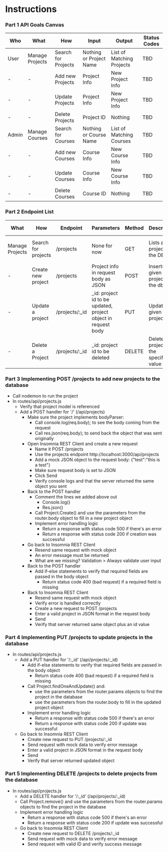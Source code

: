 # Instructions

### Part 1 API Goals Canvas

Who | What | How | Input | Output | Status Codes
-|-|-|-|-|-
User | Manage Projects | Search for Projects | Nothing or Project Name | List of Matching Projects | TBD
-|-| Add new Projects | Project Info | New Project Info | TBD
-|-| Update Projects | Project Info | New Project Info | TBD
-|-| Delete Projects | Project ID | Nothing | TBD
Admin | Manage Courses | Search for Courses | Nothing or Course Name | List of Matching Courses | TBD
-|-| Add new Courses | Course Info | New Course Info | TBD 
-|-| Update Courses | Course Info | New Course Info | TBD
-|-| Delete Courses | Course ID | Nothing | TBD

### Part 2 Endpoint List

What | How | Endpoint | Parameters | Method | Description | Status Codes
-|-|-|-|-|-|-
Manage Projects |Search for projects | /projects | None for now | GET | Lists all projects in the DB | 200 on Success, 500 on Error
-|Create new project | /projects | Project info in request body as JSON | POST | Inserts the given project to the db | 200 on Success, 500 on Error
-| Update a project | /projects/:_id | _id: project id to be updated, project object in request body | PUT | Updates a given project | 200 on Success, 500 on Error  
-| Delete a Project | /projects/:_id | _id: project id to be deleted | DELETE | Deletes the project with the specified id value | 200 on Success, 500 on Error

### Part 3 Implementing POST /projects to add new projects to the database

- Call nodemon to run the project
- In routes/api/projects.js
    - Verify that project model is referenced
    - Add a POST handler for '/' (/api/projects)
        - Make sure the project implements bodyParser:
            - Call console.log(req.body); to see the body coming from the request
            - Call res.json(req.body); to send back the object that was sent originally
        - Open Insomnia REST Client and create a new request
            - Name it POST /projects
            - Use the projects endpoint http://localhost:3000/api/projects
            - Add a mock JSON object to the request body: {"test":"this is a test"}
            - Make sure request body is set to JSON
            - Click Send
            - Verify console logs and that the server returned the same object you sent
        - Back to the POST handler
            - Comment the lines we added above out
                - Console.log()
                - Res.json()
            - Call Project.Create() and use the parameters from the router.body object to fill in a new project object
            - Implement error handling logic
                - Return a response with status code 500 if there's an error
                - Return a response with status code 200 if creation was successful
        - Go back to Insomnia REST Client
            - Resend same request with mock object
            - An error message must be returned
            - What are we missing? Validation > Always validate user input
        - Back to the POST handler
            - Add if-else statements to verify that required fields are passed in the body object
                - Return status code 400 (bad request) if a required field is missing
        - Back to Insomnia REST Client
            - Resend same request with mock object
            - Verify error is handled correctly
            - Create a new request to POST /projects
            - Enter a valid project in JSON format in the request body
            - Send
            - Verify that server returned same object plus an id value

### Part 4 Implementing PUT /projects to update projects in the database

- In routes/api/projects.js
    - Add a PUT handler for '/:_id' (/api/projects/:_id)
        - Add if-else statements to verify that required fields are passed in the body object
            - Return status code 400 (bad request) if a required field is missing
        - Call Project.findOneAndUpdate() and:
            - use the parameters from the router.params objects to find the project in the database
            - use the parameters from the router.body to fill in the updated project object
        - Implement error handling logic
            - Return a response with status code 500 if there's an error
            - Return a response with status code 200 if update was successful
    - Go back to Insomnia REST Client
        - Create new request to PUT /projects/:_id
        - Send request with mock data to verify error message
        - Enter a valid project in JSON format in the request body
        - Send
        - Verify that server returned updated object 
			

### Part 5 Implementing DELETE /projects to delete projects from the database

- In routes/api/projects.js
    - Add a DELETE handler for '/:_id' (/api/projects/:_id)
    - Call Project.remove() and use the parameters from the router.params objects to find the project in the database
    - Implement error handling logic
        - Return a response with status code 500 if there's an error
        - Return a response with status code 200 if update was successful
    - Go back to Insomnia REST Client
        - Create new request to DELETE /projects/:_id
        - Send request with mock data to verify error message
        - Send request with valid ID and verify success message